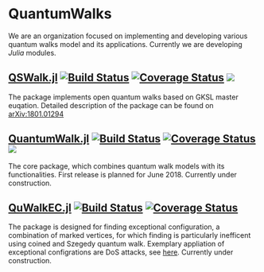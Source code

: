 # QuantumWalks

We are an organization focused on implementing and developing various quantum walks model and its applications. Currently we are developing *Julia* modules.

## [QSWalk.jl](https://github.com/QuantumWalks/QSWalk.jl) [![Build Status](https://travis-ci.org/QuantumWalks/QSWalk.jl.svg?branch=master)](https://travis-ci.org/QuantumWalks/QSWalk.jl) [![Coverage Status](https://coveralls.io/repos/github/QuantumWalks/QSWalk.jl/badge.svg?branch=master)](https://coveralls.io/github/QuantumWalks/QSWalk.jl?branch=master)  [![](https://img.shields.io/badge/docs-latest-blue.svg)](https://QuantumWalks.github.io/QSWalk.jl/latest)

The package implements open quantum walks based on GKSL master euqation. Detailed description of the package can be found on [arXiv:1801.01294](https://arxiv.org/abs/1801.01294) 
## [QuantumWalk.jl](https://github.com/QuantumWalks/QuantumWalk.jl) [![Build Status](https://travis-ci.org/QuantumWalks/QuantumWalk.jl.svg?branch=master)](https://travis-ci.org/QuantumWalks/QuantumWalk.jl) [![Coverage Status](https://coveralls.io/repos/github/QuantumWalks/QuantumWalk.jl/badge.svg?branch=master)](https://coveralls.io/github/QuantumWalks/QuantumWalk.jl?branch=master) [![](https://img.shields.io/badge/docs-latest-blue.svg)](https://QuantumWalks.github.io/QuantumWalk.jl/latest)

The core package, which combines quantum walk models with its functionalities. First release is planned for June 2018. Currently under construction.

## [QuWalkEC.jl](https://github.com/QuantumWalks/QuWalkEC.jl) [![Build Status](https://travis-ci.org/QuantumWalks/QuWalkEC.jl.svg?branch=master)](https://travis-ci.org/QuantumWalks/QuWalkEC.jl) [![Coverage Status](https://coveralls.io/repos/github/QuantumWalks/QuWalkEC.jl/badge.svg?branch=master)](https://coveralls.io/github/QuantumWalks/QuWalkEC.jl?branch=master)

The package is designed for finding exceptional configuration, a combination of marked vertices, for which finding is particularly inefficent using coined and Szegedy quantum walk. Exemplary appliation of exceptional configrations are DoS attacks, see [here](https://arxiv.org/abs/1802.10041). Currently under construction.

